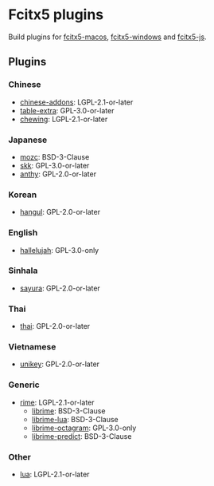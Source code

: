 # Fcitx5 plugins

Build plugins for
[fcitx5-macos](https://github.com/fcitx-contrib/fcitx5-macos),
[fcitx5-windows](https://github.com/fcitx-contrib/fcitx5-windows) and
[fcitx5-js](https://github.com/fcitx-contrib/fcitx5-js).

## Plugins

### Chinese
* [chinese-addons](https://github.com/fcitx/fcitx5-chinese-addons): LGPL-2.1-or-later
* [table-extra](https://github.com/fcitx/fcitx5-table-extra): GPL-3.0-or-later
* [chewing](https://github.com/fcitx/fcitx5-chewing): LGPL-2.1-or-later

### Japanese
* [mozc](https://github.com/fcitx/mozc): BSD-3-Clause
* [skk](https://github.com/fcitx/fcitx5-skk): GPL-3.0-or-later
* [anthy](https://github.com/fcitx/fcitx5-anthy): GPL-2.0-or-later

### Korean
* [hangul](https://github.com/fcitx/fcitx5-hangul): GPL-2.0-or-later

### English
* [hallelujah](https://github.com/fcitx-contrib/fcitx5-hallelujah): GPL-3.0-only

### Sinhala
* [sayura](https://github.com/fcitx/fcitx5-sayura): GPL-2.0-or-later

### Thai
* [thai](https://github.com/fcitx/fcitx5-libthai): GPL-2.0-or-later

### Vietnamese
* [unikey](https://github.com/fcitx/fcitx5-unikey): GPL-2.0-or-later

### Generic
* [rime](https://github.com/fcitx/fcitx5-rime): LGPL-2.1-or-later
  * [librime](https://github.com/rime/librime): BSD-3-Clause
  * [librime-lua](https://github.com/hchunhui/librime-lua): BSD-3-Clause
  * [librime-octagram](https://github.com/lotem/librime-octagram): GPL-3.0-only
  * [librime-predict](https://github.com/rime/librime-predict): BSD-3-Clause

### Other
* [lua](https://github.com/fcitx/fcitx5-lua): LGPL-2.1-or-later
